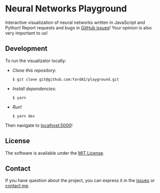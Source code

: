 # Neural Networks Playground
Interactive visualization of neural networks written in JavaScript and Python! Report requests and bugs in [GitHub issues](https://github.com/YardAI/playground/issues)! Your opinion is also very important to us!

## Development
To run the visualizator locally:
  - *Clone this repository:*
    ```
    $ git clone git@github.com:YardAI/playground.git
    ```
  - *Install dependencies:*
    ```
    $ yarn
    ```
  - *Run!*
    ```
    $ yarn dev
    ```
Then navigate to [localhost:5000](https://localhost:5000/)!

## License
The software is available under the [MIT License](https://github.com/YardAI/playground/blob/main/LICENSE).

## Contact
If you have question about the project, you can express it in the [issues](https://github.com/YardAI/playground/issues) or [contact me](mailto:d0t0n10n@pm.me).
